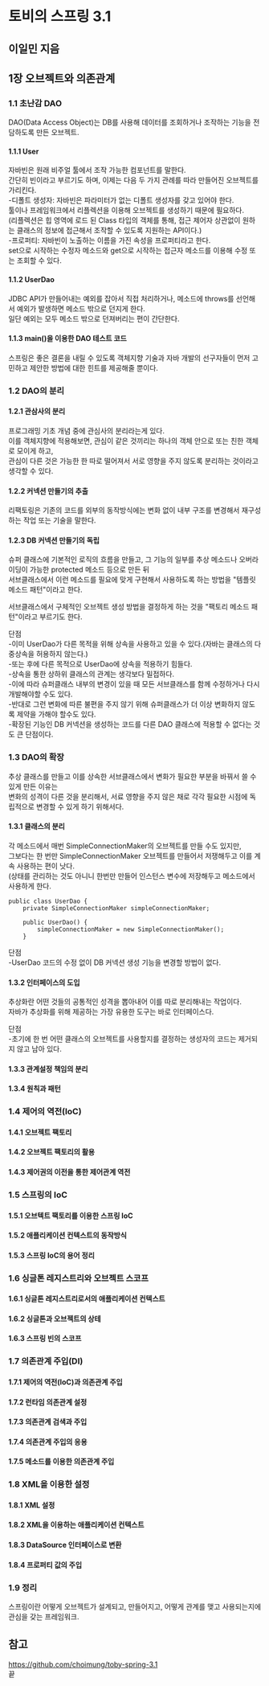 # 토비의 스프링 3.1  
## 이일민 지음  
  
  
## 1장 오브젝트와 의존관계  
### 1.1 초난감 DAO  
DAO(Data Access Object)는 DB를 사용해 데이터를 조회하거나 조작하는 기능을 전담하도록 만든 오브젝트.  
  
#### 1.1.1 User  
자바빈은 원래 비주얼 툴에서 조작 가능한 컴포넌트를 말한다.  
간단히 빈이라고 부르기도 하며, 이제는 다음 두 가지 관례를 따라 만들어진 오브젝트를 가리킨다.  
-디폴트 생성자: 자바빈은 파라미터가 없는 디폴트 생성자를 갖고 있어야 한다.  
툴이나 프레임워크에서 리플렉션을 이용해 오브젝트를 생성하기 때문에 필요하다.  
(리플렉션은 힙 영역에 로드 된 Class 타입의 객체를 통해, 접근 제어자 상관없이 원하는 클래스의 정보에 접근해서 조작할 수 있도록 지원하는 API이다.)  
-프로퍼티: 자바빈이 노출하는 이름을 가진 속성을 프로퍼티라고 한다.  
set으로 시작하는 수정자 메소드와 get으로 시작하는 접근자 메소드를 이용해 수정 또는 조회할 수 있다.  
  
#### 1.1.2 UserDao  
JDBC API가 만들어내는 예외를 잡아서 직접 처리하거나, 메소드에 throws를 선언해서 예외가 발생하면 메소드 밖으로 던지게 한다.  
일단 예외는 모두 메소드 밖으로 던져버리는 편이 간단한다.  
  
#### 1.1.3 main()을 이용한 DAO 테스트 코드  
스프링은 좋은 결론을 내릴 수 있도록 객체지향 기술과 자바 개발의 선구자들이 먼저 고민하고 제안한 방법에 대한 힌트를 제공해줄 뿐이다.  
  
  
### 1.2 DAO의 분리  
#### 1.2.1 관삼사의 분리  
프로그래밍 기초 개념 중에 관심사의 분리라는게 있다.  
이를 객체지향에 적용해보면, 관심이 같은 것끼리는 하나의 객체 안으로 또는 친한 객체로 모이게 하고,  
관심이 다른 것은 가능한 한 따로 떨어져서 서로 영향을 주지 않도록 분리하는 것이라고 생각할 수 있다.  
  
#### 1.2.2 커넥션 만들기의 추출  
리팩토링은 기존의 코드를 외부의 동작방식에는 변화 없이 내부 구조를 변경해서 재구성하는 작업 또는 기술을 말한다.  
  
#### 1.2.3 DB 커넥션 만들기의 독립  
슈퍼 클래스에 기본적인 로직의 흐름을 만들고, 그 기능의 일부를 추상 메소드나 오버라이딩이 가능한 protected 메소드 등으로 만든 뒤  
서브클래스에서 이런 메소드를 필요에 맞게 구현해서 사용하도록 하는 방법을 "템플릿 메소드 패턴"이라고 한다.  
  
서브클래스에서 구체적인 오브젝트 생성 방법을 결정하게 하는 것을 "팩토리 메소드 패턴"이라고 부르기도 한다.  

단점  
-이미 UserDao가 다른 목적을 위해 상속을 사용하고 있을 수 있다.(자바는 클래스의 다중상속을 허용하지 않는다.)  
-또는 후에 다른 목적으로 UserDao에 상속을 적용하기 힘들다.  
-상속을 통한 상하위 클래스의 관계는 생각보다 밀접하다.  
-이에 따라 슈퍼클래스 내부의 변경이 있을 때 모든 서브클래스를 함께 수정하거나 다시 개발해야할 수도 있다.  
-반대로 그런 변화에 따른 불편을 주지 않기 위해 슈퍼클래스가 더 이상 변화하지 않도록 제약을 가해야 할수도 있다.  
-확장된 기능인 DB 커넥션을 생성하는 코드를 다른 DAO 클래스에 적용할 수 없다는 것도 큰 단점이다.  
  
  
### 1.3 DAO의 확장  
추상 클래스를 만들고 이를 상속한 서브클래스에서 변화가 필요한 부분을 바꿔서 쓸 수 있게 만든 이유는  
변화의 성격이 다른 것을 분리해서, 서료 영향을 주지 않은 채로 각각 필요한 시점에 독립적으로 변경할 수 있게 하기 위해서다.  
  
#### 1.3.1 클래스의 분리  
각 메소드에서 매번 SimpleConnectionMaker의 오브젝트를 만들 수도 있지만,  
그보다는 한 번만 SimpleConnectionMaker 오브젝트를 만들어서 저쟁해두고 이를 계속 사용하는 편이 낫다.  
(상태를 관리하는 것도 아니니 한번만 만들어 인스턴스 변수에 저장해두고 메소드에서 사용하게 한다.  
```  
public class UserDao {  
    private SimpleConnectionMaker simpleConnectionMaker;  
    
    public UserDao() {  
        simpleConnectionMaker = new SimpleConnectionMaker();  
    }  
```  
  
단점  
-UserDao 코드의 수정 없이 DB 커넥션 생성 기능을 변경할 방법이 없다.  
  
#### 1.3.2 인터페이스의 도입  
추상화란 어떤 것들의 공통적인 성격을 뽑아내어 이를 따로 분리해내는 작업이다.  
자바가 추상화를 위해 제공하는 가장 유용한 도구는 바로 인터페이스다.  
  
단점  
-초기에 한 번 어떤 클래스의 오브젝트를 사용할지를 결정하는 생성자의 코드는 제거되지 않고 남아 있다.  
  
#### 1.3.3 관계설정 책임의 분리  
  
#### 1.3.4 원칙과 패턴  
  
  
### 1.4 제어의 역전(IoC)  
#### 1.4.1 오브젝트 팩토리  
#### 1.4.2 오브젝트 팩토리의 활용  
#### 1.4.3 제어권의 이전을 통한 제어관계 역전  
  
  
### 1.5 스프링의 IoC  
#### 1.5.1 오브텍트 팩토리를 이용한 스프링 IoC  
#### 1.5.2 애플리케이션 컨텍스트의 동작방식  
#### 1.5.3 스프링 IoC의 용어 정리  
  
  
### 1.6 싱글톤 레지스트리와 오브젝트 스코프  
#### 1.6.1 싱글톤 레지스트리로서의 애플리케이션 컨텍스트  
#### 1.6.2 싱글톤과 오브젝트의 상테  
#### 1.6.3 스프링 빈의 스코프  
  
  
### 1.7 의존관계 주입(DI)  
#### 1.7.1 제어의 역전(IoC)과 의존관계 주입  
#### 1.7.2 런타임 의존관계 설정  
#### 1.7.3 의존관계 검색과 주입  
#### 1.7.4 의존관계 주입의 응용  
#### 1.7.5 메소드를 이용한 의존관계 주입  
  
  
### 1.8 XML을 이용한 설정  
#### 1.8.1 XML 설정  
#### 1.8.2 XML을 이용하는 애플리케이션 컨텍스트  
#### 1.8.3 DataSource 인터페이스로 변환  
#### 1.8.4 프로퍼티 값의 주입  
  
  
### 1.9 정리  
스프링이란 어떻게 오브젝트가 설계되고, 만들어지고, 어떻게 관계를 맺고 사용되는지에 관심을 갖는 프레임워크.  
  
  
## 참고  
https://github.com/choimung/toby-spring-3.1  
끝  